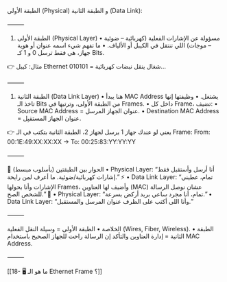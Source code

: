 
الطبقة الأولى (Physical) و الطبقة الثانية (Data Link):

⸻

1. الطبقة الأولى (Physical Layer) • مسؤولة عن الإشارات الفعلية (كهربائية – ضوئية – موجات) اللي تنتقل في الكيبل أو الألياف. • ما تفهم شيء اسمه عنوان أو هوية جهاز، هي فقط ترسل 0 و 1 كـ Bits.

👉 مثال: كيبل Ethernet شغال ينقل نبضات كهربائية = 010101…

⸻

1. الطبقة الثانية (Data Link Layer) • هنا يبدأ MAC Address يشتغل. • وظيفتها إنها تاخذ الـ Bits من الطبقة الأولى، وترتبها في Frames. • داخل كل Frame، تضيف: • Source MAC Address = عنوان الجهاز المرسل. • Destination MAC Address = عنوان الجهاز المستقبِل.

👉 يعني لو عندك جهاز 1 يرسل لجهاز 2، الطبقة الثانية بتكتب في الـ Frame: From: 00:1E:49:XX:XX:XX → To: 00:25:83:YY:YY:YY

⸻

📌 الحوار بين الطبقتين (بأسلوب مبسط) • Physical Layer: “أنا أرسل وأستقبل فقط إشارات كهربائية/ضوئية. ما أعرف لمن رايحة.” ⚡️ • Data Link Layer: “تمام، عطيني الإشارات وأنا بحولها Frames، وأضيف لها العناوين (MAC) عشان نوصل الرسالة للشخص الصح.” 📨 • Physical Layer: “تمام، أنا مجرد ساعي بريد أركض بسرعة.” • Data Link Layer: “وأنا اللي أكتب على الظرف عنوان المرسل والمستقبل.”

⸻

الخلاصة • الطبقة الأولى = وسيلة النقل الفعلية (Wires, Fiber, Wireless). • الطبقة الثانية = إدارة العناوين والتأكد إن الرسالة راحت للجهاز الصحيح باستخدام MAC Address.

⸻






[[18- 🖥️ ما هو الـ Ethernet Frame ؟]]
